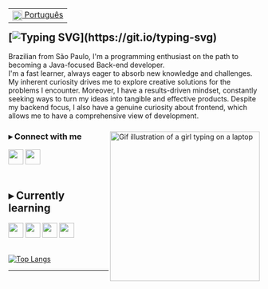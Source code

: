<table align="right">
 <tr><td><a href="https://github.com/arodlima/arodlima/blob/main/README-pt.md"><img src="https://user-images.githubusercontent.com/104288946/236088575-e4a45f5c-5ba0-4b29-a65f-3046bee80d2b.png" alt="Brazil's flag" align="center" width="20px"> Português</a></td></tr>
</table>

[![Typing SVG](https://readme-typing-svg.demolab.com?font=NTR&size=43&pause=1000&color=778DA9&vCenter=true&width=435&lines=Hi!+Andreza+here.)](https://git.io/typing-svg)
---

<p>Brazilian from São Paulo, I'm a programming enthusiast on the path to becoming a Java-focused Back-end developer. <br>
I'm a fast learner, always eager to absorb new knowledge and challenges. My inherent curiosity drives me to explore creative solutions for the problems I encounter. Moreover, I have a results-driven mindset, constantly seeking ways to turn my ideas into tangible and effective products. Despite my backend focus, I also have a genuine curiosity about frontend, which allows me to have a comprehensive view of development.</p>

<div>

<img src="https://github.com/arodlima/arodlima/assets/104288946/58a008a3-795d-4415-8190-579787f65dbb" align="right" width="300px" alt="Gif illustration of a girl typing on a laptop" />

<h3> ▸ Connect with me </h3>
<div class"socials">
  <a href="https://www.linkedin.com/in/andreza-lima/" target="_blank">
    <img height="30em" src="https://img.shields.io/badge/LinkedIn-415A77?style=for-the-badge&logo=linkedin&logoColor=f2f2f2"/></a>
  <a href="mailto:andrezalima.co@gmail.com" target="_blank">
    <img height="30em" src="https://img.shields.io/badge/Email-415A77?style=for-the-badge&logo=gmail&logoColor=f2f2f2"/></a>
</div>
<br>

<!--
## ▸ Skills

<div class="skills">
  <img height="30em" src="https://img.shields.io/badge/HTML-778DA9?style=for-the-badge&logo=html5&logoColor=E0E1DD">
  <img height="30em" src="https://img.shields.io/badge/CSS-778DA9?style=for-the-badge&logo=css3&logoColor=E0E1DD">
  <img height="30em" src="https://img.shields.io/badge/JavaScript-778DA9?style=for-the-badge&logo=javascript&logoColor=E0E1DD">
  <img height="30em" src="https://img.shields.io/badge/Git-778DA9?style=for-the-badge&logo=git&logoColor=E0E1DD">
</div> -->

## ▸ Currently learning

<div class="learning">
  <img height="30em" src="https://img.shields.io/badge/JAVA-15616d?style=for-the-badge&logo=openjdk&logoColor=E0E1DD">
  <img height="30em" src="https://img.shields.io/badge/Spring-15616d?style=for-the-badge&logo=spring&logoColor=E0E1DD">
  <img height="30em" src="https://img.shields.io/badge/MySQL-15616d?style=for-the-badge&logo=mysql&logoColor=E0E1DD">
  <img height="30em" src="https://img.shields.io/badge/Angular-15616d?style=for-the-badge&logo=angular&logoColor=E0E1DD">
</div>
<br>
</div>

[![Top Langs](https://github-readme-stats.vercel.app/api/top-langs/?username=arodlima&layout=compact&bg_color=00000000&title_color=abf285&text_color=bfbfbf&hide_border=true&card_width=500px&card_height=400px)](https://github.com/anuraghazra/github-readme-stats)

---
